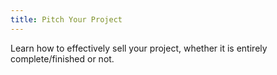 ```yaml
---
title: Pitch Your Project
---
```

Learn how to effectively sell your project, whether it is entirely complete/finished or not.
